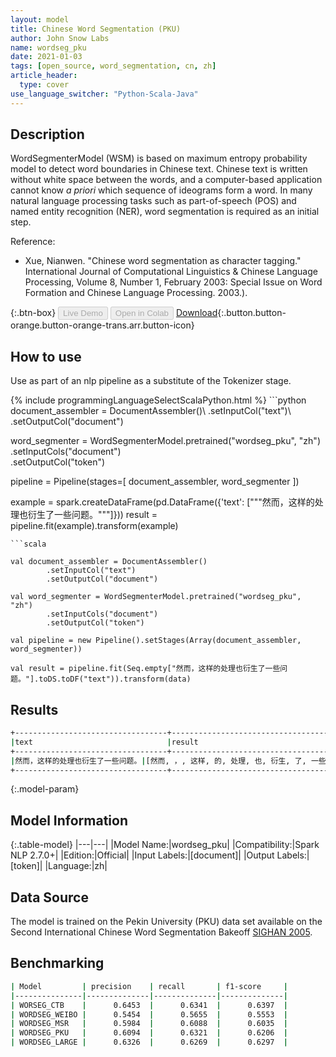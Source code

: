 ```yaml
---
layout: model
title: Chinese Word Segmentation (PKU)
author: John Snow Labs
name: wordseg_pku
date: 2021-01-03
tags: [open_source, word_segmentation, cn, zh]
article_header:
  type: cover
use_language_switcher: "Python-Scala-Java"
---
```


## Description

WordSegmenterModel (WSM) is based on maximum entropy probability model to detect word boundaries in Chinese text. Chinese text is written without white space between the words, and a computer-based application cannot know _a priori_ which sequence of ideograms form a word. In many natural language processing tasks such as part-of-speech (POS) and named entity recognition (NER), word segmentation is required as an initial step.

Reference:

- Xue, Nianwen. "Chinese word segmentation as character tagging." International Journal of Computational Linguistics & Chinese Language Processing, Volume 8, Number 1, February 2003: Special Issue on Word Formation and Chinese Language Processing. 2003.).


{:.btn-box}
<button class="button button-orange" disabled>Live Demo</button>
<button class="button button-orange" disabled>Open in Colab</button>
[Download](https://s3.amazonaws.com/auxdata.johnsnowlabs.com/public/models/wordseg_pku_zh_2.7.0_2.4_1609694210774.zip){:.button.button-orange.button-orange-trans.arr.button-icon}

## How to use

Use as part of an nlp pipeline as a substitute of the Tokenizer stage.

<div class="tabs-box" markdown="1">
{% include programmingLanguageSelectScalaPython.html %}
```python
document_assembler = DocumentAssembler()\
        .setInputCol("text")\
        .setOutputCol("document")

word_segmenter = WordSegmenterModel.pretrained("wordseg_pku", "zh")\
        .setInputCols("document")\
        .setOutputCol("token")
        
pipeline = Pipeline(stages=[
        document_assembler,
        word_segmenter
        ])

example = spark.createDataFrame(pd.DataFrame({'text': ["""然而，这样的处理也衍生了一些问题。"""]}))
result = pipeline.fit(example).transform(example)

```
```scala

val document_assembler = DocumentAssembler()
        .setInputCol("text")
        .setOutputCol("document")

val word_segmenter = WordSegmenterModel.pretrained("wordseg_pku", "zh")
        .setInputCols("document")
        .setOutputCol("token")

val pipeline = new Pipeline().setStages(Array(document_assembler, word_segmenter))

val result = pipeline.fit(Seq.empty["然而，这样的处理也衍生了一些问题。"].toDS.toDF("text")).transform(data)
```
</div>

## Results

```bash
+----------------------------------+--------------------------------------------------------+
|text                              |result                                                  |
+----------------------------------+--------------------------------------------------------+
|然而，这样的处理也衍生了一些问题。|[然而, ，, 这样, 的, 处理, 也, 衍生, 了, 一些, 问题, 。]|
+----------------------------------+--------------------------------------------------------+
```

{:.model-param}
## Model Information

{:.table-model}
|---|---|
|Model Name:|wordseg_pku|
|Compatibility:|Spark NLP 2.7.0+|
|Edition:|Official|
|Input Labels:|[document]|
|Output Labels:|[token]|
|Language:|zh|

## Data Source

The model is trained on the Pekin University (PKU) data set available on the Second International Chinese Word Segmentation Bakeoff [SIGHAN 2005](http://sighan.cs.uchicago.edu/bakeoff2005/).

## Benchmarking

```bash
| Model         | precision    | recall       | f1-score     |
|---------------|--------------|--------------|--------------|
| WORSEG_CTB    |      0.6453  |      0.6341  |      0.6397  |
| WORDSEG_WEIBO |      0.5454  |      0.5655  |      0.5553  |
| WORDSEG_MSR   |      0.5984  |      0.6088  |      0.6035  |
| WORDSEG_PKU   |      0.6094  |      0.6321  |      0.6206  |
| WORDSEG_LARGE |      0.6326  |      0.6269  |      0.6297  |
```
